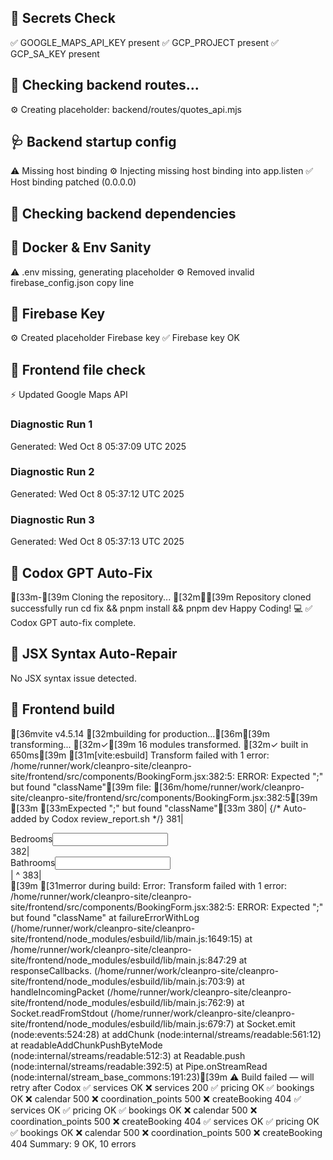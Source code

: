 ## 🔑 Secrets Check
✅ GOOGLE_MAPS_API_KEY present
✅ GCP_PROJECT present
✅ GCP_SA_KEY present

## 🧩 Checking backend routes...
⚙️ Creating placeholder: backend/routes/quotes_api.mjs

## 🩺 Backend startup config
⚠️ Missing host binding
⚙️ Injecting missing host binding into app.listen
✅ Host binding patched (0.0.0.0)

## 🧠 Checking backend dependencies

## 🐳 Docker & Env Sanity
⚠️ .env missing, generating placeholder
⚙️ Removed invalid firebase_config.json copy line

## 🔐 Firebase Key
⚙️ Created placeholder Firebase key
✅ Firebase key OK

## 🧩 Frontend file check
⚡ Updated Google Maps API

### Diagnostic Run 1
Generated: Wed Oct  8 05:37:09 UTC 2025

### Diagnostic Run 2
Generated: Wed Oct  8 05:37:12 UTC 2025

### Diagnostic Run 3
Generated: Wed Oct  8 05:37:13 UTC 2025

## 🤖 Codox GPT Auto-Fix
[33m-[39m Cloning the repository...
[32m✔[39m Repository cloned successfully
run cd fix && pnpm install && pnpm dev
Happy Coding! 💻
✅ Codox GPT auto-fix complete.

## 🧠 JSX Syntax Auto-Repair
No JSX syntax issue detected.

## 🧩 Frontend build
[36mvite v4.5.14 [32mbuilding for production...[36m[39m
transforming...
[32m✓[39m 16 modules transformed.
[32m✓ built in 650ms[39m
[31m[vite:esbuild] Transform failed with 1 error:
/home/runner/work/cleanpro-site/cleanpro-site/frontend/src/components/BookingForm.jsx:382:5: ERROR: Expected ";" but found "className"[39m
file: [36m/home/runner/work/cleanpro-site/cleanpro-site/frontend/src/components/BookingForm.jsx:382:5[39m
[33m
[33mExpected ";" but found "className"[33m
380|  {/* Auto-added by Codox review_report.sh */}
381|  <div className="mt-2"><label>Bedrooms</label><input type="number" name="bedrooms" min="0"/></div>
382|  <div className="mt-2"><label>Bathrooms</label><input type="number" name="bathrooms" min="0"/></div>
   |       ^
383|  
[39m
[31merror during build:
Error: Transform failed with 1 error:
/home/runner/work/cleanpro-site/cleanpro-site/frontend/src/components/BookingForm.jsx:382:5: ERROR: Expected ";" but found "className"
    at failureErrorWithLog (/home/runner/work/cleanpro-site/cleanpro-site/frontend/node_modules/esbuild/lib/main.js:1649:15)
    at /home/runner/work/cleanpro-site/cleanpro-site/frontend/node_modules/esbuild/lib/main.js:847:29
    at responseCallbacks.<computed> (/home/runner/work/cleanpro-site/cleanpro-site/frontend/node_modules/esbuild/lib/main.js:703:9)
    at handleIncomingPacket (/home/runner/work/cleanpro-site/cleanpro-site/frontend/node_modules/esbuild/lib/main.js:762:9)
    at Socket.readFromStdout (/home/runner/work/cleanpro-site/cleanpro-site/frontend/node_modules/esbuild/lib/main.js:679:7)
    at Socket.emit (node:events:524:28)
    at addChunk (node:internal/streams/readable:561:12)
    at readableAddChunkPushByteMode (node:internal/streams/readable:512:3)
    at Readable.push (node:internal/streams/readable:392:5)
    at Pipe.onStreamRead (node:internal/stream_base_commons:191:23)[39m
⚠️ Build failed — will retry after Codox
✅ services OK
❌ services 200
✅ pricing OK
✅ bookings OK
❌ calendar 500
❌ coordination_points 500
❌ createBooking 404
✅ services OK
✅ pricing OK
✅ bookings OK
❌ calendar 500
❌ coordination_points 500
❌ createBooking 404
✅ services OK
✅ pricing OK
✅ bookings OK
❌ calendar 500
❌ coordination_points 500
❌ createBooking 404
Summary: 9 OK, 10 errors
